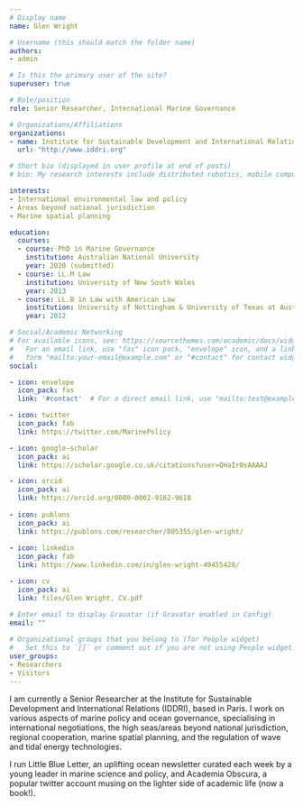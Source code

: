 ```yaml
---
# Display name
name: Glen Wright

# Username (this should match the folder name)
authors:
- admin

# Is this the primary user of the site?
superuser: true

# Role/position
role: Senior Researcher, International Marine Governance

# Organizations/Affiliations
organizations:
- name: Institute for Sustainable Development and International Relations (IDDRI)
  url: "http://www.iddri.org"

# Short bio (displayed in user profile at end of posts)
# bio: My research interests include distributed robotics, mobile computing and programmable matter.

interests:
- International environmental law and policy
- Areas beyond national jurisdiction
- Marine spatial planning

education:
  courses:
  - course: PhD in Marine Governance
    institution: Australian National University
    year: 2020 (submitted)
  - course: LL.M Law
    institution: University of New South Wales
    year: 2013
  - course: LL.B in Law with American Law
    institution: University of Nottingham & University of Texas at Austin
    year: 2012

# Social/Academic Networking
# For available icons, see: https://sourcethemes.com/academic/docs/widgets/#icons
#   For an email link, use "fas" icon pack, "envelope" icon, and a link in the
#   form "mailto:your-email@example.com" or "#contact" for contact widget.
social:

- icon: envelope
  icon_pack: fas
  link: '#contact'  # For a direct email link, use "mailto:test@example.org".

- icon: twitter
  icon_pack: fab
  link: https://twitter.com/MarinePolicy

- icon: google-scholar
  icon_pack: ai
  link: https://scholar.google.co.uk/citations?user=QHaIr0sAAAAJ

- icon: orcid
  icon_pack: ai
  link: https://orcid.org/0000-0002-9162-9618
  
- icon: publons
  icon_pack: ai
  link: https://publons.com/researcher/805355/glen-wright/
 
- icon: linkedin
  icon_pack: fab
  link: https://www.linkedin.com/in/glen-wright-49455428/

- icon: cv
  icon_pack: ai
  link: files/Glen Wright, CV.pdf

# Enter email to display Gravatar (if Gravatar enabled in Config)
email: ""
  
# Organizational groups that you belong to (for People widget)
#   Set this to `[]` or comment out if you are not using People widget.  
user_groups:
- Researchers
- Visitors
---
```


I am currently a Senior Researcher at the Institute for Sustainable Development and International Relations (IDDRI), based in Paris. I work on various aspects of marine policy and ocean governance, specialising in international negotiations, the high seas/areas beyond national jurisdiction, regional cooperation, marine spatial planning, and the regulation of wave and tidal energy technologies.

I run Little Blue Letter, an uplifting ocean newsletter curated each week by a young leader in marine science and policy, and Academia Obscura, a popular twitter account musing on the lighter side of academic life (now a book!).
